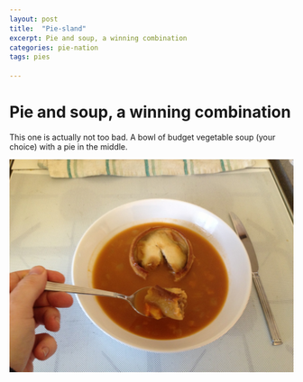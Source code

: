 ```yaml
---
layout: post
title:  "Pie-sland"
excerpt: Pie and soup, a winning combination
categories: pie-nation
tags: pies

---
```


# Pie and soup, a winning combination

This one is actually not too bad.  A bowl of budget vegetable soup (your choice) with a pie in the middle. 

![Pies in a box](/assets/2012-11-27-pie-sland.jpeg)